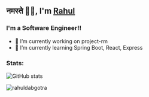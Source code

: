 ## नमस्ते 🙏🏼, I'm [Rahul](https://github.com/rahuldabgotra)

### I'm a Software Engineer!!

 - 🔭 I’m currently working on project-rm
 - 🌱 I’m currently learning Spring Boot, React, Express

<!-- Social Media Additions 
### Connect with me:
-->


<!-- Stats-->
### Stats:
![GitHub stats](https://github-readme-stats.vercel.app/api?username=rahuldabgotra&show_icons=true&count_private=true&theme=tokyonight)  

<!-- Counter -->
<p align="left"> <img src="https://komarev.com/ghpvc/?username=rahuldabgotra&label=Profile%20views&color=6805D3&style=flat" alt="rahuldabgotra" /> </p>


<!--
**rahuldabgotra/rahuldabgotra** is a ✨ _special_ ✨ repository because its `README.md` (this file) appears on your GitHub profile.
Here are some ideas to get you started:
- 🔭 I’m currently working on ...
- 🌱 I’m currently learning ...
- 👯 I’m looking to collaborate on ...
- 🤔 I’m looking for help with ...
- 💬 Ask me about ...
- 📫 How to reach me: ...
- 😄 Pronouns: ...
- ⚡ Fun fact: ...
-->
